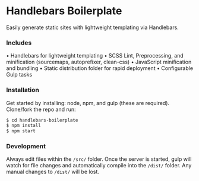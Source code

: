 # Handlebars Boilerplate
Easily generate static sites with lightweight templating via Handlebars.

### Includes
• Handlebars for lightweight templating
• SCSS Lint, Preprocessing, and minification (sourcemaps, autoprefixer, clean-css)
• JavaScript minification and bundling
• Static distribution folder for rapid deployment
• Configurable Gulp tasks

### Installation
Get started by installing: node, npm, and gulp (these are required).  Clone/fork the repo and run:

```sh
$ cd handlebars-boilerplate
$ npm install
$ npm start
```

### Development
Always edit files within the `/src/` folder.   Once the server is started, gulp will watch for file changes and automatically compile into the `/dist/` folder.  Any manual changes to `/dist/` will be lost.
